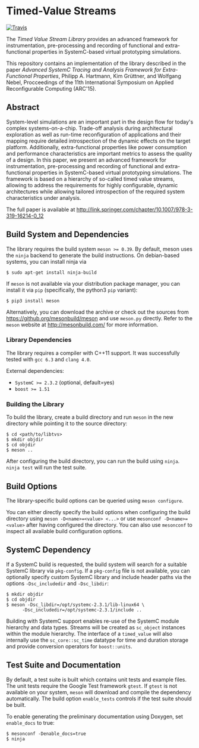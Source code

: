 # Timed-Value Streams

[![Travis](https://travis-ci.org/offis/libtvs.svg?branch=develop)](https://travis-ci.org/offis/libtvs)

The *Timed Value Stream Library* provides an advanced framework for
instrumentation, pre-processing and recording of functional and extra-functional
properties in SystemC-based virtual prototyping simulations.

This repository contains an implementation of the library described in the paper
*Advanced SystemC Tracing and Analysis Framework for Extra-Functional
Properties*, Philipp A. Hartmann, Kim Grüttner, and Wolfgang Nebel, Procceedings
of the 11th International Symposium on Applied Reconfigurable Computing
(ARC'15).

## Abstract

System-level simulations are an important part in the design flow for today's
complex systems-on-a-chip.  Trade-off analysis during architectural exploration
as well as run-time reconfiguration of applications and their mapping require
detailed introspection of the dynamic effects on the target platform.
Additionally, extra-functional properties like power consumption and performance
characteristics are important metrics to assess the quality of a design.  In
this paper, we present an advanced framework for instrumentation, pre-processing
and recording of functional and extra-functional properties in SystemC-based
virtual prototyping simulations.  The framework is based on a hierarchy of
so-called timed value streams, allowing to address the requirements for highly
configurable, dynamic architectures while allowing tailored introspection of the
required system characteristics under analysis.

The full paper is available at
http://link.springer.com/chapter/10.1007/978-3-319-16214-0_12

## Build System and Dependencies

The library requires the build system ``meson >= 0.39``.  By default, meson uses
the `ninja` backend to generate the build instructions.  On debian-based
systems, you can install ninja via

    $ sudo apt-get install ninja-build

If ``meson`` is not available via your distribution package manager, you can
install it via `pip` (specifically, the python3 `pip` variant):

    $ pip3 install meson
    
Alternatively, you can download the archive or check out the sources from
https://github.org/mesonbuild/meson and use `meson.py` directly.  Refer to the
`meson` website at http://mesonbuild.com/ for more information.

### Library Dependencies

The library requires a compiler with C++11 support.  It was successfully tested
with ``gcc 6.3`` and ``clang 4.0``.
  
External dependencies:

- `SystemC >= 2.3.2`  (optional, default=yes)
- `boost >= 1.51`

### Building the Library

To build the library, create a build directory and run `meson` in the new
directory while pointing it to the source directory:

    $ cd <path/to/libtvs>
    $ mkdir objdir
    $ cd objdir
    $ meson ..

After configuring the build directory, you can run the build using ``ninja``.
``ninja test`` will run the test suite.
    
## Build Options

The library-specific build options can be queried using ``meson configure``.

You can either directly specify the build options when configuring the build
directory using ``meson -D<name>=<value> <...>`` or use ``mesonconf
-D<name>=<value>`` after having configured the directory.  You can also use
``mesonconf`` to inspect all available build configuration options.

## SystemC Dependency
    
If a SystemC build is requested, the build system will search for a suitable
SystemC library via `pkg-config`.  If a `pkg-config` file is not available, you
can optionally specify custom SystemC library and include header paths via the
options `-Dsc_includedir` and `-Dsc_libdir`:

    $ mkdir objdir
    $ cd objdir
    $ meson -Dsc_libdir=/opt/systemc-2.3.1/lib-linux64 \
          -Dsc_includedir=/opt/systemc-2.3.1/include ..
          
Building with SystemC support enables re-use of the SystemC module hierarchy and
data types.  Streams will be created as ``sc_object`` instances within the
module hierarchy.  The interface of a ``timed_value`` will also internally use
the ``sc_core::sc_time`` datatype for time and duration storage and provide
conversion operators for ``boost::units``.

## Test Suite and Documentation
          
By default, a test suite is built which contains unit tests and example files.
The unit tests require the Google Test framework ``gtest``.  If `gtest` is not
available on your system, `meson` will download and compile the dependency
automatically.  The build option `enable_tests` controls if the test suite
should be built.

To enable generating the preliminary documentation using Doxygen, set
``enable_docs`` to true:

    $ mesonconf -Denable_docs=true
    $ ninja

